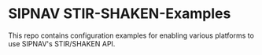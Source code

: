 # SIPNAV STIR-SHAKEN-Examples

This repo contains configuration examples for enabling various platforms to use SIPNAV's
STIR/SHAKEN API.

